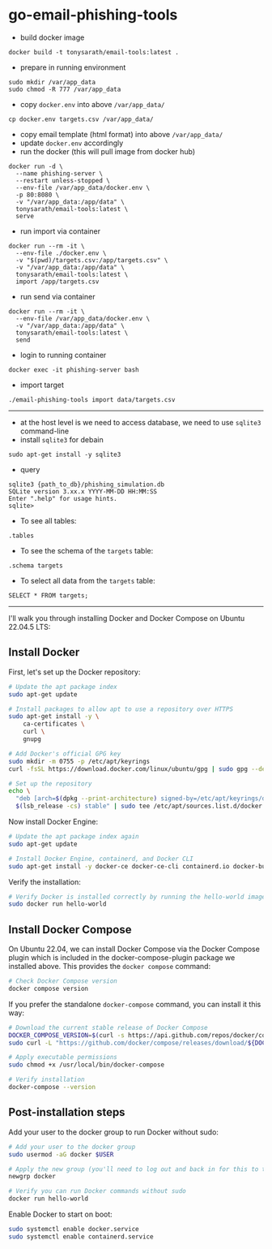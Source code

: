 # go-email-phishing-tools
- build docker image
```shell
docker build -t tonysarath/email-tools:latest .
```

- prepare in running environment
```shell
sudo mkdir /var/app_data
sudo chmod -R 777 /var/app_data
```
- copy `docker.env` into above `/var/app_data/`
```shell
cp docker.env targets.csv /var/app_data/
```
- copy email template (html format) into above `/var/app_data/`
- update `docker.env` accordingly
- run the docker (this will pull image from docker hub)
```shell
docker run -d \
  --name phishing-server \
  --restart unless-stopped \
  --env-file /var/app_data/docker.env \
  -p 80:8080 \
  -v "/var/app_data:/app/data" \
  tonysarath/email-tools:latest \
  serve
```

- run import via container
```shell
docker run --rm -it \
  --env-file ./docker.env \
  -v "$(pwd)/targets.csv:/app/targets.csv" \
  -v "/var/app_data:/app/data" \
  tonysarath/email-tools:latest \
  import /app/targets.csv
```
- run send via container
```shell
docker run --rm -it \
  --env-file /var/app_data/docker.env \
  -v "/var/app_data:/app/data" \
  tonysarath/email-tools:latest \
  send
```


- login to running container
```shell
docker exec -it phishing-server bash
```
- import target
```shell
./email-phishing-tools import data/targets.csv
```
---
- at the host level is we need to access database, we need to use `sqlite3` command-line
- install `sqlite3` for debain
```shell
sudo apt-get install -y sqlite3
```
- query
```shell
sqlite3 {path_to_db}/phishing_simulation.db
SQLite version 3.xx.x YYYY-MM-DD HH:MM:SS
Enter ".help" for usage hints.
sqlite>
```
- To see all tables:
```shell
.tables
```
- To see the schema of the `targets` table:
```shell
.schema targets
```
- To select all data from the `targets` table:
```shell
SELECT * FROM targets;
```
---

I'll walk you through installing Docker and Docker Compose on Ubuntu 22.04.5 LTS:

## Install Docker

First, let's set up the Docker repository:

```bash
# Update the apt package index
sudo apt-get update

# Install packages to allow apt to use a repository over HTTPS
sudo apt-get install -y \
    ca-certificates \
    curl \
    gnupg

# Add Docker's official GPG key
sudo mkdir -m 0755 -p /etc/apt/keyrings
curl -fsSL https://download.docker.com/linux/ubuntu/gpg | sudo gpg --dearmor -o /etc/apt/keyrings/docker.gpg

# Set up the repository
echo \
  "deb [arch=$(dpkg --print-architecture) signed-by=/etc/apt/keyrings/docker.gpg] https://download.docker.com/linux/ubuntu \
  $(lsb_release -cs) stable" | sudo tee /etc/apt/sources.list.d/docker.list > /dev/null
```

Now install Docker Engine:

```bash
# Update the apt package index again
sudo apt-get update

# Install Docker Engine, containerd, and Docker CLI
sudo apt-get install -y docker-ce docker-ce-cli containerd.io docker-buildx-plugin docker-compose-plugin
```

Verify the installation:

```bash
# Verify Docker is installed correctly by running the hello-world image
sudo docker run hello-world
```

## Install Docker Compose

On Ubuntu 22.04, we can install Docker Compose via the Docker Compose plugin which is included in the docker-compose-plugin package we installed above. This provides the `docker compose` command:

```bash
# Check Docker Compose version
docker compose version
```

If you prefer the standalone `docker-compose` command, you can install it this way:

```bash
# Download the current stable release of Docker Compose
DOCKER_COMPOSE_VERSION=$(curl -s https://api.github.com/repos/docker/compose/releases/latest | grep '"tag_name":' | sed -E 's/.*"([^"]+)".*/\1/')
sudo curl -L "https://github.com/docker/compose/releases/download/${DOCKER_COMPOSE_VERSION}/docker-compose-$(uname -s)-$(uname -m)" -o /usr/local/bin/docker-compose

# Apply executable permissions
sudo chmod +x /usr/local/bin/docker-compose

# Verify installation
docker-compose --version
```

## Post-installation steps

Add your user to the docker group to run Docker without sudo:

```bash
# Add your user to the docker group
sudo usermod -aG docker $USER

# Apply the new group (you'll need to log out and back in for this to take full effect)
newgrp docker

# Verify you can run Docker commands without sudo
docker run hello-world
```

Enable Docker to start on boot:

```bash
sudo systemctl enable docker.service
sudo systemctl enable containerd.service
```
